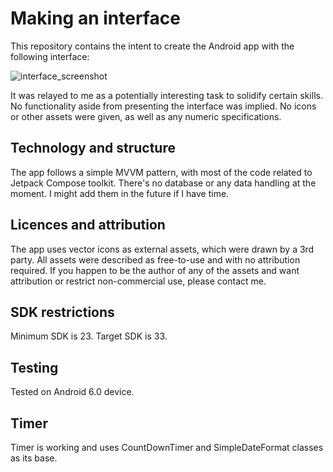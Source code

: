 # Making an interface
This repository contains the intent to create the Android app with the following interface:

![interface_screenshot](https://user-images.githubusercontent.com/20212022/216633559-0e028ece-7aca-4991-9cc3-f7d03b6720f6.jpg)

It was relayed to me as a potentially interesting task to solidify certain skills. No functionality aside from presenting the interface was implied.
No icons or other assets were given, as well as any numeric specifications.

## Technology and structure
The app follows a simple MVVM pattern, with most of the code related to Jetpack Compose toolkit.
There's no database or any data handling at the moment. I might add them in the future if I have time.

## Licences and attribution
The app uses vector icons as external assets, which were drawn by a 3rd party. All assets were described as free-to-use and with no attribution required.
If you happen to be the author of any of the assets and want attribution or restrict non-commercial use, please contact me.

## SDK restrictions
Minimum SDK is 23.
Target SDK is 33.

## Testing
Tested on Android 6.0 device.

## Timer
Timer is working and uses CountDownTimer and SimpleDateFormat classes as its base.
